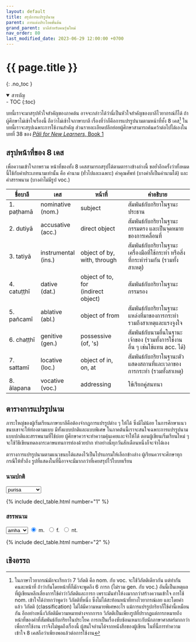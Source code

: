 ```yaml
---
layout: default
title: สรุปการแปรรูปนาม
parent: การแต่งประโยคขั้นต้น
grand_parent: บาลีสำหรับคนรุ่นใหม่
nav_order: 80
last_modified_date: 2023-06-29 12:00:00 +0700
---
```


# {{ page.title }}
{: .no_toc }

<details open markdown="block">
<summary>สารบัญ</summary>
- TOC
{:toc}
</details>

บทนี้เราจะมาสรุปหัวใจสำคัญของภาคต้น อาจจะกล่าวได้ว่านี่เป็นหัวใจสำคัญของบาลีไวยากรณ์ก็ได้ ถ้าผู้ศึกษาไม่เข้าใจเรื่องนี้ ถือว่าไม่เข้าใจภาษาบาลี เรื่องที่ว่าก็คือการแปรรูปนามตามหน้าที่ทั้ง 8 เคส[^vibhatti] ในบทนี้เราจะสรุปเฉพาะการใช้งานสำคัญ ส่วนรายละเอียดปลีกย่อยผู้ศึกษาสามารถค้นคว้าต่อไปได้เองในบทที่ 38 ของ [*Pāli for New Learners*, Book 1](https://bhaddacak.github.io/palicon)

[^vibhatti]: ในภาษาไวยากรณ์มักจะเรียกว่า 7 วิภัตติ คือ nom. กับ voc. จะใช้วิภัตติเดียวกัน แต่ทำกันคนละหน้าที่ ถ้าว่ากันโดยหน้าที่ก็มักจะพูดถึง 6 การก (ไม่รวม gen. กับ voc.) อันนี้เป็นเหตุผลที่ผู้เขียนหลีกเลี่ยงการใช้คำว่าวิภัตติและการก เพราะมันทำให้งงมากกว่าสร้างความเข้าใจ การใช้ nom. เข้าใจได้ง่ายกว่าพูดว่า วิภัตติที่หนึ่ง ซึ่งไม่ได้สะท้อนหน้าที่ทางไวยากรณ์เลย และโดยคำแล้ว วิภัตติ (classification) ไม่ได้มีความหมายพิเศษอะไร แม้การแปรรูปกริยาก็ใช้คำนี้เหมือนกัน อีกอย่างหนึ่งวิภัตติมีความหมายต่างจากการก วิภัตติเป็นเพียงรูปที่ปรากฏแต่การกหมายถึงหน้าที่ของคำที่สัมพันธ์กับกริยาในประโยค การกเป็นเรื่องซับซ้อนเหมาะกับนักภาษาศาสตร์มากกว่าเพื่อการใช้งาน เราจึงไม่พูดถึงเรื่องนี้ ผู้สนใจอ่านได้จากหนังสือของผู้เขียน ในที่นี้การทำความเข้าใจ 8 เคสถือว่าเพียงพอแล้วต่อการใช้งาน

## สรุปหน้าที่ของ 8 เคส

เพื่อความเข้าใจภาพรวม หน้าที่ของทั้ง 8 เคสสามารถสรุปได้ตามตารางข้างล่างนี้ ขอย้ำอีกครั้งว่าทั้งหมดนี้ใช้กับคำประเภทนามเท่านั้น คือ คำนาม (ทั่วไปและเฉพาะ) คำคุณศัพท์ (บางคำก็เป็นคำนามได้) และคำสรรพนาม (บางคำไม่มีรูป voc.)

| ชื่อบาลี |  เคส  | หน้าที่ | คำอธิบาย |
| --- | --- | --- | --- |
| 1. paṭhamā | nominative<br>(nom.) | subject | สัมพันธ์กับกริยาในฐานะประธาน |
| 2. dutiyā | accusative<br>(acc.) | direct object | สัมพันธ์กับกริยาในฐานะกรรมตรง และเป็นจุดหมายของการเคลื่อนที่ |
| 3. tatiyā | instrumental<br>(ins.) | object of by, with, through | สัมพันธ์กับกริยาในฐานะเครื่องมือที่ใช้กระทำ หรือสิ่งที่กระทำร่วมกัน (รวมทั้งสาเหตุ) |
| 4. catuṭṭhī | dative<br>(dat.) | object of to, for<br>(indirect object) | สัมพันธ์กับกริยาในฐานะกรรมรอง |
| 5. pañcamī | ablative<br>(abl.) | object of from | สัมพันธ์กับกริยาในฐานะแหล่งที่มาของการกระทำ รวมถึงสาเหตุและแรงจูงใจ |
| 6. chaṭṭhī | genitive<br>(gen.) | possessive<br>(of, 's) | สัมพันธ์กับนามอื่นในฐานะเจ้าของ (รวมทั้งการใช้งานอื่น ๆ เช่นใช้แทน acc. ได้) |
| 7. sattamī | locative<br>(loc.) | object of in, on, at | สัมพันธ์กับกริยาในฐานะตัวแสดงสถานที่และเวลาของการกระทำ (รวมทั้งสาเหตุ) |
| 8. ālapana | vocative<br>(voc.) | addressing | ใช้เรียกคู่สนทนา |

## ตารางการแปรรูปนาม

ภาระใหญ่ของผู้เริ่มเรียนภาษาบาลีคือต้องจำกฎการแปรรูปต่าง ๆ ให้ได้ ซึ่งมีไม่น้อย ในการศึกษาแนวขนบเขาจะให้ท่องตามแบบ มีทั้งแบบปกติและแบบพิเศษ ในภาคต้นนี้เราจะสนใจเฉพาะการแปรรูปนามแบบปกติและสรรพนามที่ใช้บ่อย ผู้ศึกษาควรจะทำความคุ้นเคยและจำให้ได้ ตอนผู้เขียนเริ่มเรียนใหม่ ๆ จะใช้วิธีเขียนทดลงกระดาษแทนการท่องด้วยปาก ทำอย่างนี้ทุกวันสักเดือนหนึ่งก็จะจำได้เอง

ตารางการแปรรูปนามตามแนวขนบได้แสดงไว้เป็นโปรแกรมให้เลือกข้างล่าง ผู้เรียนควรจะศึกษาทุกกรณีให้ทั่วถึง รูปที่แสดงในที่นี้อาจจะมีมากกว่าที่เคยสรุปไว้ใบบทเรียน

### นามปกติ

<div>
<select id="noun" class="fs-4" onChange="nounChange();">
	<optgroup label="m.">
		<option value="purisa;a,m">purisa</option>
		<option value="aggi;i,m">aggi</option>
		<option value="daṇḍī;ī,m">daṇḍī</option>
		<option value="bhikkhu;u,m">bhikkhu</option>
		<option value="sabbaññū;ū,m">sabbaññū</option>
	</optgroup>
	<optgroup label="f.">
		<option value="kaññā;ā,f">kaññā</option>
		<option value="ratti;i,f">ratti</option>
		<option value="itthī;ī,f">itthī</option>
		<option value="yāgu;u,f">yāgu</option>
		<option value="jambū;ū,f">jambū</option>
	</optgroup>
	<optgroup label="nt.">
		<option value="citta;a,n">citta</option>
		<option value="aṭṭhi;i,n">aṭṭhi</option>
		<option value="āyu;u,n">āyu</option>
	</optgroup>
</select>
<span id="gender"></span>
</div>

{% include decl_table.html number="1" %}

### สรรพนาม

<div>
<select id="pron" class="fs-4" onChange="pronChange();">
	<option value="amha">amha</option>
	<option value="tumha">tumha</option>
	<option value="ta">ta</option>
	<option value="eta">eta</option>
	<option value="ima">ima</option>
	<option value="amu">amu</option>
	<option value="kiṃ">kiṃ</option>
</select>
<span>
<label for="gendm"><input type="radio" id="gendm" name="gender-radio" value="m" onChange="pronChange();" checked> m.</label>&nbsp;
<label for="gendf"><input type="radio" id="gendf" name="gender-radio" value="f" onChange="pronChange();"> f.</label>&nbsp;
<label for="gendn"><input type="radio" id="gendn" name="gender-radio" value="n" onChange="pronChange();"> nt.</label>
</span>
</div>

{% include decl_table.html number="2" %}

<script>
function nounChange() {
	const opt = document.getElementById("noun");
	const ind = opt.selectedIndex;
	updateDeclTableNoun(opt.options[ind].value);
}
function pronChange() {
	const opt = document.getElementById("pron");
	const ind = opt.selectedIndex;
	updateDeclTablePron(opt.options[ind].value);
}
function updateDeclTableNoun(input) {
	let termgen = input.split(";");
	let term = termgen[0];
	let group = termgen[1];
	let stem = term.slice(0, term.length-1);
	const tnumber = 1;
	for (let i = 0; i < declension.case_abbr.length; i++) {
 		let cas = declension.case_abbr[i];
		for (let n = 0; n < declension.number_abbr.length; n++) {
			let num = declension.number_abbr[n];
			let elem = document.getElementById(cas+"_"+num+tnumber);
			elem.innerHTML = declension.getGenericDeclensionStr(stem, group, i, n);
		}
	}
	let genElm = document.getElementById("gender");
	let gender = group.split(",")[1];
	if (gender === "n")
		gender = "nt";
	genElm.innerHTML = " (" + gender + ".)";
}
function getPronGender() {
	let result = 'm';
	const elem = document.getElementById("gendm");
	const elef = document.getElementById("gendf");
	const elen = document.getElementById("gendn");
	if (elef.checked)
		result = 'f';
	else if (elen.checked)
		result = 'n';
	return result;
}
function updateDeclTablePron(term) {
	const selgen = getPronGender();
	const lastCh = term === "amu" ? 'u' : selgen === 'f' ? 'ā' : 'a';
	const group = term + ";" + lastCh + "," + selgen;
	const cutNum = term.endsWith("ṃ") ? 2 : 1;
	const stem = term.slice(0, term.length - cutNum);
	const tnumber = 2;
	for (let i = 0; i < declension.case_abbr.length; i++) {
 		let cas = declension.case_abbr[i];
		for (let n = 0; n < declension.number_abbr.length; n++) {
			const num = declension.number_abbr[n];
			const elem = document.getElementById(cas+"_"+num+tnumber);
			elem.innerHTML = declension.getPronounDeclensionStr(stem, group, i, n);
		}
	}
}
updateDeclTableNoun("purisa;a,m");
updateDeclTablePron("amha");
</script>

## เชิงอรรถ
